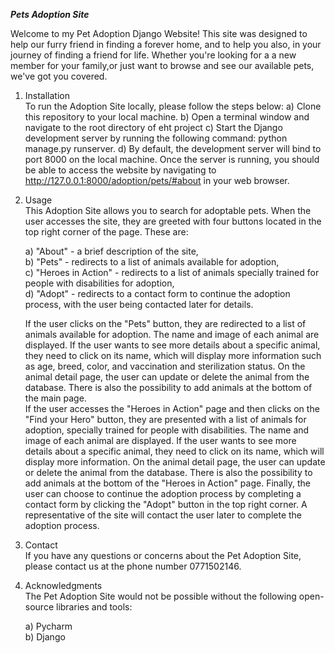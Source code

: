 **_Pets Adoption Site_**


   Welcome to my Pet Adoption Django Website! This site was designed to help 
our furry friend in finding a forever home, and to help you also, in your journey of finding 
a friend for life. Whether you're looking for a 
a new member for your family,or just want to browse and see our available
pets, we've got you covered.

1. Installation\
   To run the Adoption Site locally, please follow the steps below:
a) Clone this repository to your local machine.
b) Open a terminal window and navigate to the root directory
of eht project 
c) Start the Django development server by running the following 
command: python manage.py runserver.
d) By default, the development server will bind to port 8000 on the local 
machine. 
Once the server is running, you should be able to access the website 
by navigating to http://127.0.0.1:8000/adoption/pets/#about in your 
web browser.

2. Usage\
 This Adoption Site allows you to search for adoptable pets.
When the user accesses the site, they are greeted with four buttons 
located in the top right corner of the page. These are:

      a) "About" - a brief description of the site,\
      b) "Pets" - redirects to a list of animals available for adoption,\
      c) "Heroes in Action" - redirects to a list of animals specially trained for people with disabilities for adoption,\
      d) "Adopt" - redirects to a contact form to continue the adoption process, with the user being contacted later for details.

   If the user clicks on the "Pets" button, they are redirected to a list of animals available for adoption. The name and image of each animal are displayed. If the user wants to see more details about a specific animal, they need to click on its name, which will display more information such as age, breed, color, and vaccination and sterilization status.
On the animal detail page, the user can update or delete the animal from the database. There is also the possibility to add animals at the bottom of the main page.\
If the user accesses the "Heroes in Action" page and then clicks on the "Find your Hero" button, they are presented with a list of animals for adoption, specially trained for people with disabilities. The name and image of each animal are displayed. If the user wants to see more details about a specific animal, they need to click on its name, which will display more information.
On the animal detail page, the user can update or delete the animal from the database. There is also the possibility to add animals at the bottom of the "Heroes in Action" page.
Finally, the user can choose to continue the adoption process by completing a contact form by clicking the "Adopt" button in the top right corner. A representative of the site will contact the user later to complete the adoption process.


3. Contact\
   If you have any questions or concerns about the Pet Adoption Site, 
please contact us at the phone number 0771502146.

   
4. Acknowledgments\
 The Pet Adoption Site would not be possible without the following
open-source libraries and tools:

      a) Pycharm\
      b) Django

